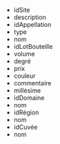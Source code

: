 - idSite
- description
- idAppellation
- type
- nom
- idLotBouteille
- volume
- degré
- prix
- couleur
- commentaire
- millésime
- idDomaine
- nom
- idRégion
- nom
- idCuvée
- nom
